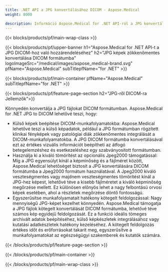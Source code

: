 ```yaml
---
title: .NET API a JPG konvertálásához DICOM - Aspose.Medical
weight: 8000

description: Információ Aspose.Medical for .NET API-ról a JPG konvertálásához DICOM formátumba
---
```


{{< blocks/products/pf/main-wrap-class >}}

{{< blocks/products/pf/upper-banner h1="Aspose.Medical for .NET API-t a JPG DICOM-hoz való hozzárendeléséhez" h2="JPG képek zökkenőmentes konvertálása DICOM formátumba" logoImageSrc="/medical/images/aspose_medical-brand.svg" pfName="Aspose.Medical" subTitlepfName="for .NET" >}}

{{< blocks/products/pf/main-container pfName="Aspose.Medical" subTitlepfName="for .NET" >}}

{{< blocks/products/pf/feature-page-section h2="JPG-ről DICOM-ra Jellemzők">}}

<p>Könnyedén konvertálja a JPG fájlokat DICOM formátumban. Aspose.Medical for .NET JPG to DICOM lehetővé teszi, hogy:</p>

<ul>
<li>Külső képek beépítése DICOM-munkafolyamatokba: Aspose.Medical lehetővé teszi a külső képadatok, például a JPG formátumban rögzített klinikai fényképek vagy patológiai diák zökkenőmentes integrálását a DICOM-munkafolyamatokba. A JPG DICOM formátumba konvertálásával ezt az értékes vizuális információt beépítheti az átfogó betegelemzéshez és esetkezeléshez egy szabványosított formátumban.</li>
<li>Használja ki a kiváló tömörítést az opcionális Jpeg2000 támogatással: Míg a JPG egyensúlyt kínál a képminőség és a fájlméret között, Aspose.Medical lehetőséget biztosít a JPG konvertálására DICOM formátumba a Jpeg2000 formátum használatával. A Jpeg2000 kiváló veszteségmentes vagy majdnem veszteségmentes tömörítést kínál a JPG-hez képest, lehetővé téve a kisebb fájlméretet a kiváló képminőség megőrzése mellett. Ez különösen előnyös lehet a nagy felbontású orvosi képek esetében, ahol a részletek megőrzése döntő fontosságú.</li>
<li>Egyszerűsítse munkafolyamatait hatékony kötegelt feldolgozással: Nagy mennyiségű JPG-képet kezelhet könnyedén. Aspose.Medical támogatja a JPG fájlok kötegelt konvertálását DICOM formátumba, lehetővé téve számos kép egyidejű feldolgozását. Ez a funkció ideális tömeges archivált adatok beépítéséhez, külső képkészletek integrálásához vagy kutatási adatkészletek hatékony kezeléséhez. A kötegelt feldolgozás értékes időt és erőforrásokat takarít meg, egyszerűsítve a munkafolyamatokat az egészségügyi szakemberek és kutatók számára.</li>
</ul>

{{< /blocks/products/pf/feature-page-section >}}

{{< /blocks/products/pf/main-container >}}

{{< /blocks/products/pf/main-wrap-class >}}